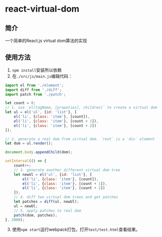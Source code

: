 # react-virtual-dom

## 简介

一个简单的React.js virtual dom算法的实现

## 使用方法

1. `npm install`安装所以依赖
2. 在`./src/js/main.js`编辑代码：
```javascript
import el from './element';
import diff from './diff';
import patch from './patch';

let count = 0;
// 1. use `el(tagName, [propeties], children)` to create a virtual dom tree
let ul = el('ul', {id: 'list'}, [
    el('li', {class: 'item'}, [count]),
    el('li', {class: 'item'}, [count + 1]),
    el('li', {class: 'item'}, [count + 2])
]);

// 2. generate a real dom from virtual dom. `root` is a `div` element
let dom = ul.render();

document.body.appendChild(dom);

setInterval(() => {
    count++;
	// 3. generate another different virtual dom tree
    let newUl = el('ul', {id: 'list'}, [
        el('li', {class: 'item'}, [count]),
        el('li', {class: 'item'}, [count + 1]),
        el('li', {class: 'item'}, [count + 2])
    ]);
	// 4. diff two virtual dom trees and get patches
    let patches = diff(ul, newUl);
    ul = newUl;
	// 5. apply patches to real dom
    patch(dom, patches);
}, 2000);
```
3. 使用`npm start`运行webpack打包，打开`test/test.html`查看结果。
